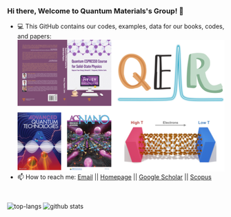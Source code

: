 ### Hi there, Welcome to Quantum Materials's Group! 👋
- 💻 This GitHub contains our codes, examples, data for our books, codes, and papers:
![group](https://github.com/nguyen-group/nguyen-group/blob/main/group.png)
- 📫 How to reach me: [Email](hung@live.jp) || [Homepage](https://nguyen-group.github.io/) || [Google Scholar](https://scholar.google.com/citations?user=7O6Qq_kAAAAJ&hl=en) || [Scopus](https://www.scopus.com/authid/detail.uri?authorId=56912954900)

<br/>

![top-langs](https://github-readme-stats.vercel.app/api/top-langs?username=nguyen-group&show_icons=true&theme=radical)
![github stats](https://github-readme-stats.vercel.app/api?username=nguyen-group&show_icons=true&theme=radical)

<br/>
<br/>  

<!--
**nguyen-group/nguyen-group** is a ✨ _special_ ✨ repository because its `README.md` (this file) appears on your GitHub profile.

Here are some ideas to get you started:
![github stats](https://github-readme-stats.vercel.app/api?username=sarah-hart-landolt)

- 🔭 I’m currently working on ...
- 🌱 I’m currently learning ...
- 👯 I’m looking to collaborate on ...
- 🤔 I’m looking for help with ...
- 💬 Ask me about ...
- 📫 How to reach me: ...
- 😄 Pronouns: ...
- ⚡ Fun fact: I won "Best Hair" from my cohort at Nashville Software School due to my wild, untamable curly mane. 
     - Developers.OrderBy(dev => dev.HairSize).Last())-->
